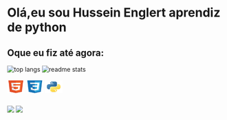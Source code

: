 <h1>
 Olá,eu sou Hussein Englert aprendiz de python 
</h1>
 <h2>Oque eu fiz até agora:</h2>
  <div>
    <img height=180em src="https://github-readme-stats.vercel.app/api/top-langs/?username=HusseinEnglert&hide=HTML&langs_count=8&layout=compact&theme=dark&border_radius=10&size_weight=0.5&count_weight=0.5&exclude_repo=github-readme-stats" alt="top langs" />
   <img height=180em  src="https://github-readme-stats.vercel.app/api?username=HusseinEnglert&count_private=true&show_icons=true&theme=dark&rank_icon=github&border_radius=10" alt="readme stats" />
  </div>
  
  <div style="display: inline_block"><br>
    <img align="center" alt="Rafa-HTML" height="30" width="40" src="https://raw.githubusercontent.com/devicons/devicon/master/icons/html5/html5-original.svg">
    <img align="center" alt="Rafa-CSS" height="30" width="40" src="https://raw.githubusercontent.com/devicons/devicon/master/icons/css3/css3-original.svg">
    <img align="center" alt="Rafa-Python" height="30" width="40" src="https://raw.githubusercontent.com/devicons/devicon/master/icons/python/python-original.svg">
  </div>   
  
  ##
  
  <div> 
  <a href="https://www.linkedin.com/in/hussein-englert-05432a289" target="_blank"><img src="https://img.shields.io/badge/-LinkedIn-%230077B5?style=for-the-badge&logo=linkedin&logoColor=white" target="_blank"></a> 
    <a href = "mailto:husseinenglert2505@gmail.com"><img src="https://img.shields.io/badge/-Gmail-%23333?style=for-the-badge&logo=gmail&logoColor=white" target="_blank"></a>
  </div>
  
          
